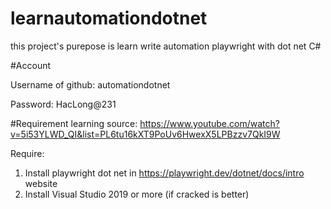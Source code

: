 # learnautomationdotnet
this project's purepose is learn write automation playwright with dot net C#

#Account

Username of github: automationdotnet

Password: HacLong@231

#Requirement
learning source: https://www.youtube.com/watch?v=5i53YLWD_QI&list=PL6tu16kXT9PoUv6HwexX5LPBzzv7QkI9W

Require:

1. Install playwright dot net in https://playwright.dev/dotnet/docs/intro website
2. Install Visual Studio 2019 or more (if cracked is better)
